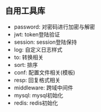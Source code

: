 <h2>自用工具库</h2>
<ul>
    <li>password: 对密码进行加密与解密</li>
    <li>jwt: token登陆验证</li>
    <li>session: session登陆保持</li>
    <li>log: 自定义日志样式</li>
    <li>to: 转换相关</li>
    <li>sort: 排序</li>
    <li>conf: 配置文件相关(模板)</li>
    <li>resp: 回复格式相关</li>
    <li>middleware: 跨域中间件</li>
    <li>mysql: mysql初始化</li>
    <li>redis: redis初始化</li>
</ul>
